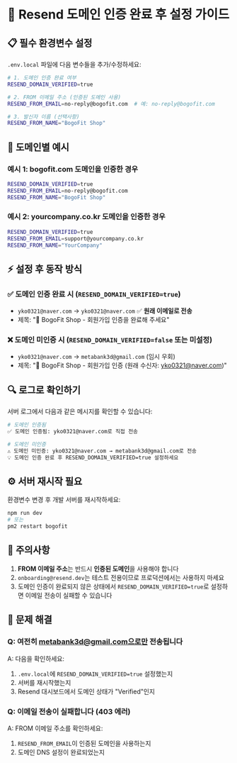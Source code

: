 # 🚀 Resend 도메인 인증 완료 후 설정 가이드

## 📋 **필수 환경변수 설정**

`.env.local` 파일에 다음 변수들을 추가/수정하세요:

```bash
# 1. 도메인 인증 완료 여부
RESEND_DOMAIN_VERIFIED=true

# 2. FROM 이메일 주소 (인증된 도메인 사용)
RESEND_FROM_EMAIL=no-reply@bogofit.com  # 예: no-reply@bogofit.com

# 3. 발신자 이름 (선택사항)
RESEND_FROM_NAME="BogoFit Shop"
```

## 🎯 **도메인별 예시**

### 예시 1: bogofit.com 도메인을 인증한 경우

```bash
RESEND_DOMAIN_VERIFIED=true
RESEND_FROM_EMAIL=no-reply@bogofit.com
RESEND_FROM_NAME="BogoFit Shop"
```

### 예시 2: yourcompany.co.kr 도메인을 인증한 경우

```bash
RESEND_DOMAIN_VERIFIED=true
RESEND_FROM_EMAIL=support@yourcompany.co.kr
RESEND_FROM_NAME="YourCompany"
```

## ⚡ **설정 후 동작 방식**

### ✅ **도메인 인증 완료 시** (`RESEND_DOMAIN_VERIFIED=true`)

- `yko0321@naver.com` → `yko0321@naver.com` ✅ **원래 이메일로 전송**
- 제목: "🎉 BogoFit Shop - 회원가입 인증을 완료해 주세요"

### ❌ **도메인 미인증 시** (`RESEND_DOMAIN_VERIFIED=false` 또는 미설정)

- `yko0321@naver.com` → `metabank3d@gmail.com` (임시 우회)
- 제목: "🎉 BogoFit Shop - 회원가입 인증 (원래 수신자: yko0321@naver.com)"

## 🔍 **로그로 확인하기**

서버 로그에서 다음과 같은 메시지를 확인할 수 있습니다:

```bash
# 도메인 인증됨
✅ 도메인 인증됨: yko0321@naver.com로 직접 전송

# 도메인 미인증
⚠️ 도메인 미인증: yko0321@naver.com → metabank3d@gmail.com로 전송
💡 도메인 인증 완료 후 RESEND_DOMAIN_VERIFIED=true 설정하세요
```

## ⚙️ **서버 재시작 필요**

환경변수 변경 후 개발 서버를 재시작하세요:

```bash
npm run dev
# 또는
pm2 restart bogofit
```

## 🚨 **주의사항**

1. **FROM 이메일 주소**는 반드시 **인증된 도메인**을 사용해야 합니다
2. `onboarding@resend.dev`는 테스트 전용이므로 프로덕션에서는 사용하지 마세요
3. 도메인 인증이 완료되지 않은 상태에서 `RESEND_DOMAIN_VERIFIED=true`로 설정하면 이메일 전송이 실패할 수 있습니다

## 🔧 **문제 해결**

### Q: 여전히 metabank3d@gmail.com으로만 전송됩니다

A: 다음을 확인하세요:

1. `.env.local`에 `RESEND_DOMAIN_VERIFIED=true` 설정했는지
2. 서버를 재시작했는지
3. Resend 대시보드에서 도메인 상태가 "Verified"인지

### Q: 이메일 전송이 실패합니다 (403 에러)

A: FROM 이메일 주소를 확인하세요:

1. `RESEND_FROM_EMAIL`이 인증된 도메인을 사용하는지
2. 도메인 DNS 설정이 완료되었는지
